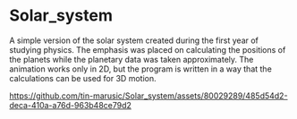 # Solar_system
A simple version of the solar system created during the first year of studying physics. The emphasis was placed on calculating the positions of the planets while the planetary data was taken approximately. 
The animation works only in 2D, but the program is written in a way that the calculations can be used for 3D motion.




https://github.com/tin-marusic/Solar_system/assets/80029289/485d54d2-deca-410a-a76d-963b48ce79d2

